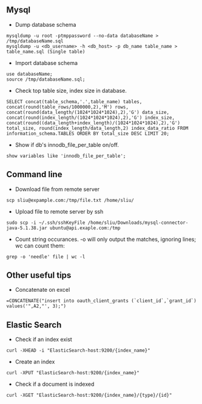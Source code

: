 

Mysql
-----


* Dump database schema
```
mysqldump -u root -ptmppassword --no-data databaseName > /tmp/databaseName.sql
mysqldump -u <db_username> -h <db_host> -p db_name table_name > table_name.sql (Single table)
```

* Import database schema
```
use databaseName;
source /tmp/databaseName.sql;
```
* Check top table size, index size in database.
```
SELECT concat(table_schema,'.',table_name) tables, concat(round(table_rows/1000000,2),'M') rows, concat(round(data_length/(1024*1024*1024),2),'G') data_size, concat(round(index_length/(1024*1024*1024),2),'G') index_size, concat(round((data_length+index_length)/(1024*1024*1024),2),'G') total_size, round(index_length/data_length,2) index_data_ratio FROM information_schema.TABLES ORDER BY total_size DESC LIMIT 20;

```
* Show if db's innodb_file_per_table on/off.
```
show variables like 'innodb_file_per_table';
```

Command line
------------

* Download file from remote server
```
scp sliu@expample.com:/tmp/file.txt /home/sliu/
```
* Upload file to remote server by ssh

```
sudo scp -i ~/.ssh/sshKeyFile /home/sliu/Downloads/mysql-connector-java-5.1.38.jar ubuntu@api.exaple.com:/tmp
```
* Count string occurances. -o will only output the matches, ignoring lines; wc can count them:
```
grep -o 'needle' file | wc -l
```

Other useful tips
------------

* Concatenate on excel
```
=CONCATENATE("insert into oauth_client_grants (`client_id`,`grant_id`) values('",A2,"', 3);")
```

Elastic Search
--------------

* Check if an index exist
```
curl -XHEAD -i "ElasticSearch-host:9200/{index_name}"
```

* Create an index
```
curl -XPUT "ElasticSearch-host:9200/{index_name}"
```

* Check if a document is indexed
```
curl -XGET "ElasticSearch-host:9200/{index_name}/{type}/{id}"
```

